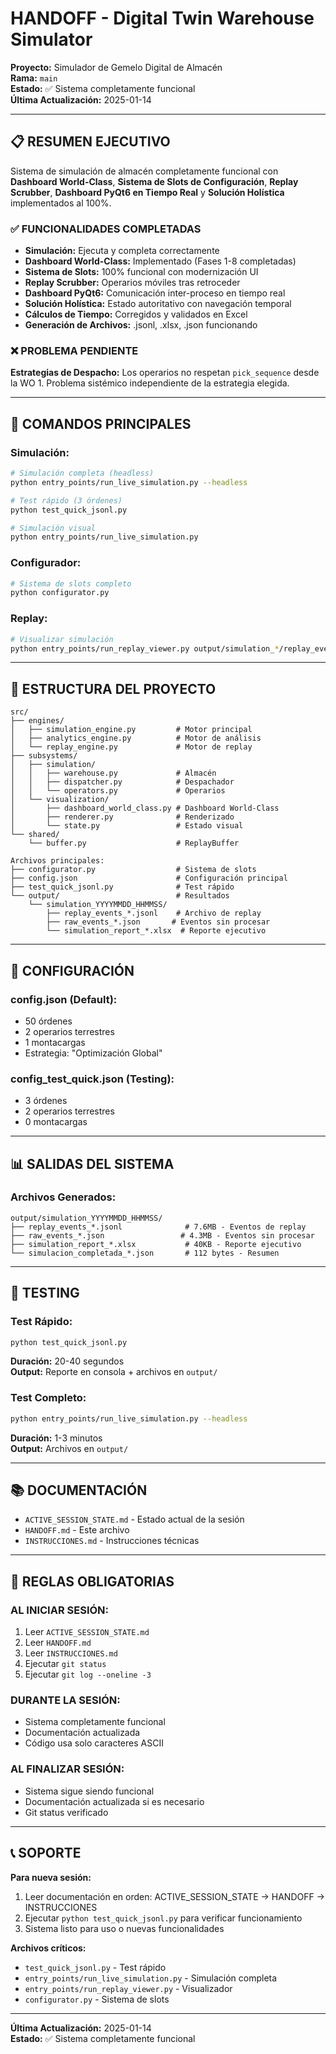 # HANDOFF - Digital Twin Warehouse Simulator

**Proyecto:** Simulador de Gemelo Digital de Almacén  
**Rama:** `main`  
**Estado:** ✅ Sistema completamente funcional  
**Última Actualización:** 2025-01-14

---

## 📋 RESUMEN EJECUTIVO

Sistema de simulación de almacén completamente funcional con **Dashboard World-Class**, **Sistema de Slots de Configuración**, **Replay Scrubber**, **Dashboard PyQt6 en Tiempo Real** y **Solución Holística** implementados al 100%.

### ✅ FUNCIONALIDADES COMPLETADAS

- **Simulación:** Ejecuta y completa correctamente
- **Dashboard World-Class:** Implementado (Fases 1-8 completadas)
- **Sistema de Slots:** 100% funcional con modernización UI
- **Replay Scrubber:** Operarios móviles tras retroceder
- **Dashboard PyQt6:** Comunicación inter-proceso en tiempo real
- **Solución Holística:** Estado autoritativo con navegación temporal
- **Cálculos de Tiempo:** Corregidos y validados en Excel
- **Generación de Archivos:** .jsonl, .xlsx, .json funcionando

### ❌ PROBLEMA PENDIENTE

**Estrategias de Despacho:** Los operarios no respetan `pick_sequence` desde la WO 1. Problema sistémico independiente de la estrategia elegida.

---

## 🚀 COMANDOS PRINCIPALES

### Simulación:
```bash
# Simulación completa (headless)
python entry_points/run_live_simulation.py --headless

# Test rápido (3 órdenes)
python test_quick_jsonl.py

# Simulación visual
python entry_points/run_live_simulation.py
```

### Configurador:
```bash
# Sistema de slots completo
python configurator.py
```

### Replay:
```bash
# Visualizar simulación
python entry_points/run_replay_viewer.py output/simulation_*/replay_events_*.jsonl
```

---

## 📁 ESTRUCTURA DEL PROYECTO

```
src/
├── engines/
│   ├── simulation_engine.py         # Motor principal
│   ├── analytics_engine.py          # Motor de análisis
│   └── replay_engine.py             # Motor de replay
├── subsystems/
│   ├── simulation/
│   │   ├── warehouse.py             # Almacén
│   │   ├── dispatcher.py            # Despachador
│   │   └── operators.py             # Operarios
│   └── visualization/
│       ├── dashboard_world_class.py # Dashboard World-Class
│       ├── renderer.py              # Renderizado
│       └── state.py                 # Estado visual
└── shared/
    └── buffer.py                    # ReplayBuffer

Archivos principales:
├── configurator.py                  # Sistema de slots
├── config.json                      # Configuración principal
├── test_quick_jsonl.py              # Test rápido
└── output/                          # Resultados
    └── simulation_YYYYMMDD_HHMMSS/
        ├── replay_events_*.jsonl    # Archivo de replay
        ├── raw_events_*.json       # Eventos sin procesar
        └── simulation_report_*.xlsx  # Reporte ejecutivo
```

---

## 🔧 CONFIGURACIÓN

### config.json (Default):
- 50 órdenes
- 2 operarios terrestres
- 1 montacargas
- Estrategia: "Optimización Global"

### config_test_quick.json (Testing):
- 3 órdenes
- 2 operarios terrestres
- 0 montacargas

---

## 📊 SALIDAS DEL SISTEMA

### Archivos Generados:
```
output/simulation_YYYYMMDD_HHMMSS/
├── replay_events_*.jsonl              # 7.6MB - Eventos de replay
├── raw_events_*.json                 # 4.3MB - Eventos sin procesar
├── simulation_report_*.xlsx           # 40KB - Reporte ejecutivo
└── simulacion_completada_*.json       # 112 bytes - Resumen
```

---

## 🧪 TESTING

### Test Rápido:
```bash
python test_quick_jsonl.py
```
**Duración:** 20-40 segundos  
**Output:** Reporte en consola + archivos en `output/`

### Test Completo:
```bash
python entry_points/run_live_simulation.py --headless
```
**Duración:** 1-3 minutos  
**Output:** Archivos en `output/`

---

## 📚 DOCUMENTACIÓN

- `ACTIVE_SESSION_STATE.md` - Estado actual de la sesión
- `HANDOFF.md` - Este archivo
- `INSTRUCCIONES.md` - Instrucciones técnicas

---

## 🚨 REGLAS OBLIGATORIAS

### AL INICIAR SESIÓN:
1. Leer `ACTIVE_SESSION_STATE.md`
2. Leer `HANDOFF.md`
3. Leer `INSTRUCCIONES.md`
4. Ejecutar `git status`
5. Ejecutar `git log --oneline -3`

### DURANTE LA SESIÓN:
- Sistema completamente funcional
- Documentación actualizada
- Código usa solo caracteres ASCII

### AL FINALIZAR SESIÓN:
- Sistema sigue siendo funcional
- Documentación actualizada si es necesario
- Git status verificado

---

## 📞 SOPORTE

**Para nueva sesión:**
1. Leer documentación en orden: ACTIVE_SESSION_STATE → HANDOFF → INSTRUCCIONES
2. Ejecutar `python test_quick_jsonl.py` para verificar funcionamiento
3. Sistema listo para uso o nuevas funcionalidades

**Archivos críticos:**
- `test_quick_jsonl.py` - Test rápido
- `entry_points/run_live_simulation.py` - Simulación completa
- `entry_points/run_replay_viewer.py` - Visualizador
- `configurator.py` - Sistema de slots

---

**Última Actualización:** 2025-01-14  
**Estado:** ✅ Sistema completamente funcional
